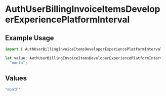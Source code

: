 # AuthUserBillingInvoiceItemsDeveloperExperiencePlatformInterval

## Example Usage

```typescript
import { AuthUserBillingInvoiceItemsDeveloperExperiencePlatformInterval } from "@simplesagar/vercel/models/authuser.js";

let value: AuthUserBillingInvoiceItemsDeveloperExperiencePlatformInterval =
  "month";
```

## Values

```typescript
"month"
```